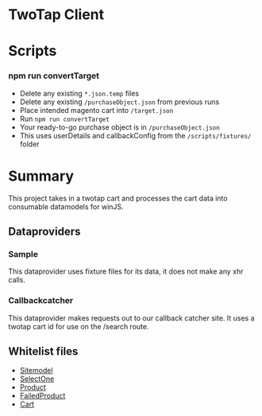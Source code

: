# TwoTap Client

# Scripts

### npm run convertTarget
* Delete any existing `*.json.temp` files
* Delete any existing `/purchaseObject.json` from previous runs
* Place intended magento cart into `/target.json`
* Run `npm run convertTarget`
* Your ready-to-go purchase object is in `/purchaseObject.json`
* This uses userDetails and callbackConfig from the `/scripts/fixtures/` folder

# Summary

This project takes in a twotap cart and processes the cart data into consumable datamodels for winJS.

## Dataproviders

### Sample
This dataprovider uses fixture files for its data, it does not make any xhr calls.

### Callbackcatcher
This dataprovider makes requests out to our callback catcher site. It uses a twotap cart id for use on the /search route. 

## Whitelist files

* [Sitemodel]
* [SelectOne]
* [Product]
* [FailedProduct]
* [Cart]


[Sitemodel]: <https://github.com/thehig/twotapjs/blob/models/meteor/src/models/SiteModel.js#L90>
[SelectOne]: <https://github.com/thehig/twotapjs/blob/models/meteor/src/models/SelectOneModel.js#L93>
[Product]: <https://github.com/thehig/twotapjs/blob/models/meteor/src/models/ProductModel.js#L217>
[FailedProduct]: <https://github.com/thehig/twotapjs/blob/models/meteor/src/models/ProductModel.js#L165>
[Cart]: <https://github.com/thehig/twotapjs/blob/models/meteor/src/models/CartModel.js#L47>